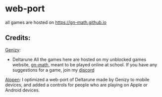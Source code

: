 # web-port
all games are hosted on https://gn-math.github.io

## Credits:

[Genizy](https://github.com/genizy): 
- Deltarune
All the games here are hosted on my unblocked games website, [gn-math](https://gn-math.github.io), meant to be played online at school. If you have any suggestions for a game, join my [discord](https://discord.gg/D4c9VFYWyU)


[Alopen](https://guns.lol/alopen):
I optimized a web-port of Deltarune made by Genizy to mobile devices, and added a controls for people who are playing on Apple or Android devices.

